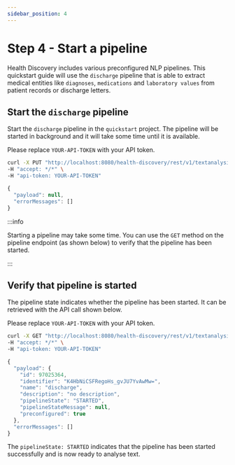 ```yaml
---
sidebar_position: 4
---
```


# Step 4 - Start a pipeline

Health Discovery includes various preconfigured NLP pipelines. This quickstart guide will use the `discharge` pipeline that is able to extract medical entities like `diagnoses`, `medications` and `laboratory values` from patient records or discharge letters.


## Start the `discharge` pipeline

Start the `discharge` pipeline in the `quickstart` project. The pipeline will be started in background and it will take some time until it is available.

Please replace `YOUR-API-TOKEN` with your API token.

```bash title="PUT /v1/textanalysis/projects/{projectName}/pipelines/{pipelineName}/start" showLineNumbers
curl -X PUT "http://localhost:8080/health-discovery/rest/v1/textanalysis/projects/quickstart/pipelines/discharge/start" \
-H "accept: */*" \
-H "api-token: YOUR-API-TOKEN"
```

```js title=RESPONSE
{
  "payload": null,
  "errorMessages": []
}

```

:::info

Starting a pipeline may take some time. You can use the `GET` method on the pipeline endpoint (as shown below) to verify that the pipeline has been started.

:::

## Verify that pipeline is started

The pipeline state indicates whether the pipeline has been started. It can be retrieved with the API call shown below.

Please replace `YOUR-API-TOKEN` with your API token.

```bash title="GET /v1/textanalysis/project/{projectName}/pipelines/{pipelineName}"
curl -X GET "http://localhost:8080/health-discovery/rest/v1/textanalysis/projects/quickstart/pipelines/discharge" \
-H "accept: */*" \
-H "api-token: YOUR-API-TOKEN"
```

```js title=RESPONSE
{
  "payload": {
    "id": 97025364,
    "identifier": "K4HbNiCSFRegoHs_gvJU7YvAwMw=",
    "name": "discharge",
    "description": "no description",
    "pipelineState": "STARTED",
    "pipelineStateMessage": null,
    "preconfigured": true
  },
  "errorMessages": []
}
```
 The `pipelineState: STARTED` indicates that the pipeline has been started successfully and is now ready to analyse text.